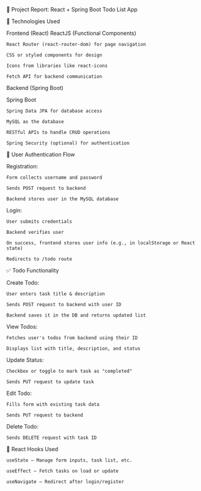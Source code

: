 📝 Project Report: React + Spring Boot Todo List App

🔧 Technologies Used

  Frontend (React)
    ReactJS (Functional Components)
    
    React Router (react-router-dom) for page navigation
    
    CSS or styled components for design
    
    Icons from libraries like react-icons
    
    Fetch API for backend communication
    

Backend (Spring Boot)

Spring Boot

    Spring Data JPA for database access
    
    MySQL as the database
    
    RESTful APIs to handle CRUD operations
    
    Spring Security (optional) for authentication
  

🔐 User Authentication Flow

  Registration:
  
    Form collects username and password
    
    Sends POST request to backend
    
    Backend stores user in the MySQL database

Login:

    User submits credentials
    
    Backend verifies user
    
    On success, frontend stores user info (e.g., in localStorage or React state)
    
    Redirects to /todo route
    
✅ Todo Functionality

Create Todo:

    User enters task title & description
    
    Sends POST request to backend with user ID
    
    Backend saves it in the DB and returns updated list
  

View Todos:

    Fetches user's todos from backend using their ID
    
    Displays list with title, description, and status
  

Update Status:

    Checkbox or toggle to mark task as "completed"
    
    Sends PUT request to update task
    

Edit Todo:

    Fills form with existing task data
    
    Sends PUT request to backend
  

Delete Todo:

    Sends DELETE request with task ID
  

🧠 React Hooks Used

    useState – Manage form inputs, task list, etc.
    
    useEffect – Fetch tasks on load or update
    
    useNavigate – Redirect after login/register
    


